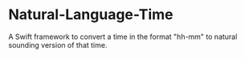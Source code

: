 # Natural-Language-Time
A Swift framework to convert a time in the format "hh-mm" to natural sounding version of that time.
